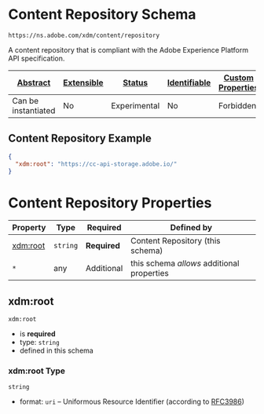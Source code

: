 
# Content Repository Schema

```
https://ns.adobe.com/xdm/content/repository
```

A content repository that is compliant with the Adobe Experience Platform API specification.

| [Abstract](../../abstract.md) | [Extensible](../../extensions.md) | [Status](../../status.md) | [Identifiable](../../id.md) | [Custom Properties](../../extensions.md) | [Additional Properties](../../extensions.md) | Defined In |
|-------------------------------|-----------------------------------|---------------------------|-----------------------------|------------------------------------------|----------------------------------------------|------------|
| Can be instantiated | No | Experimental | No | Forbidden | Permitted | [content/repository.schema.json](content/repository.schema.json) |

## Content Repository Example
```json
{
  "xdm:root": "https://cc-api-storage.adobe.io/"
}
```

# Content Repository Properties

| Property | Type | Required | Defined by |
|----------|------|----------|------------|
| [xdm:root](#xdmroot) | `string` | **Required** | Content Repository (this schema) |
| `*` | any | Additional | this schema *allows* additional properties |

## xdm:root


`xdm:root`
* is **required**
* type: `string`
* defined in this schema

### xdm:root Type


`string`
* format: `uri` – Uniformous Resource Identifier (according to [RFC3986](http://tools.ietf.org/html/rfc3986))





